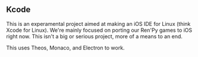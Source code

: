 ## Kcode

This is an experamental project aimed at making an iOS IDE for Linux (think Xcode for Linux). We're mainly focused on porting our Ren'Py games to iOS right now. This isn't a big or serious project, more of a means to an end.

This uses Theos, Monaco, and Electron to work.
